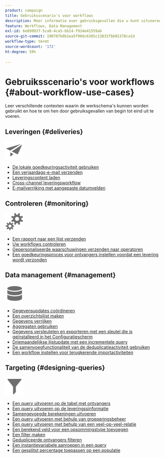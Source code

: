 ```yaml
---
product: campaign
title: Gebruiksscenario's voor workflows
description: Meer informatie over gebruiksgevallen die u kunt uitvoeren met Campagneworkflows
feature: Workflows, Data Management
exl-id: 6e899937-5ca0-4ca5-bb14-f914e41559ab
source-git-commit: 190707b8b1ea5f90dc6385c13832fbb01378ca1d
workflow-type: tm+mt
source-wordcount: '172'
ht-degree: 59%

---
```


# Gebruiksscenario&#39;s voor workflows {#about-workflow-use-cases}

Leer verschillende contexten waarin de werkschema&#39;s kunnen worden gebruikt en hoe te om hen door gebruiksgevallen van begin tot eind uit te voeren.

## Leveringen {#deliveries}

<img src="assets/do-not-localize/icon_send.svg" width="60px">

* [De lokale goedkeuringsactiviteit gebruiken](local-approval-activity.md)
* [Een verjaardags-e-mail verzenden](send-a-birthday-email.md)
* [Leveringscontent laden](load-delivery-content.md)
* [Cross-channel leveringsworkflow](cross-channel-delivery-workflow.md)
* [E-mailverrijking met aangepaste datumvelden](email-enrichment-with-custom-date-fields.md)

## Controleren {#monitoring}

<img src="assets/do-not-localize/icon_monitoring.svg" width="60px">

* [Een rapport naar een lijst verzenden](send-a-report-to-a-list.md)
* [Uw workflows controleren](workflow-supervision.md)
* [Gepersonaliseerde waarschuwingen verzenden naar operatoren](send-alerts-to-operators.md)
* [Een goedkeuringsproces voor ontvangers instellen voordat een levering wordt verzonden](local-approval-activity.md)

## Data management {#management}

<img src="assets/do-not-localize/icon_manage.svg" width="60px">

* [Gegevensupdates coördineren](coordinate-data-updates.md)
* [Een overzichtslijst maken](create-a-summary-list.md)
* [Gegevens verrijken](enrich-data.md)
* [Aggregaten gebruiken](using-aggregates.md)
* [Gegevens versleutelen en exporteren met een sleutel die is geïnstalleerd in het Configuratiescherm](use-workflow-data.md#use-case-gpg-encrypt)
* [Driemaandelijkse lijstupdate met een incrementele query](quarterly-list-update.md)
* [De samenvoegfunctionaliteit van de deduplicatieactiviteit gebruiken](deduplication-merge.md)
* [Een workflow instellen voor terugkerende importactiviteiten](recurring-import-workflow.md)

## Targeting {#designing-queries}

<img src="assets/do-not-localize/icon_filter.svg" width="60px">

* [Een query uitvoeren op de tabel met ontvangers](querying-recipient-table.md)
* [Een query uitvoeren op de leveringssinformatie](query-delivery-info.md)
* [Samengevoegde berekeningen uitvoeren](compute-aggregates.md)
* [Een query uitvoeren met behulp van groeperingsbeheer](query-grouping-management.md)
* [Een query uitvoeren met behulp van een veel-op-veel-relatie](query-many-to-many-relationship.md)
* [Een berekend veld voor een opsommingstype toevoegen](adding-enumeration-type-calculated-field.md)
* [Een filter maken](create-a-filter.md)
* [Gedupliceerde ontvangers filteren](filter-duplicated-recipients.md)
* [Een instantievariabele aanroepen in een query](javascript-scripts-and-templates.md#calling-an-instance-variable-in-a-query)
* [Een gesplitst percentage toepassen op een populatie](javascript-scripts-and-templates.md#example)

